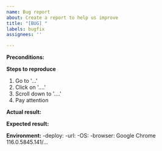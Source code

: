 ```yaml
---
name: Bug report
about: Create a report to help us improve
title: "[BUG] "
labels: bugfix
assignees: ''

---
```


**Preconditions:**

**Steps to reproduce**
1. Go to '...'
2. Click on '....'
3. Scroll down to '....'
4. Pay attention

**Actual result:**

**Expected result:**

**Environment:**
-deploy: 
-url: 
-OS: 
-browser: Google Chrome 116.0.5845.141/...
